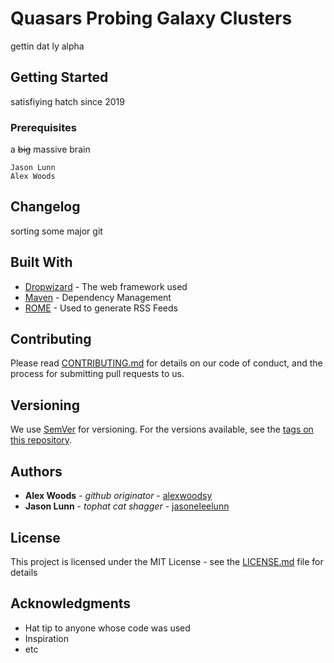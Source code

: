 # Quasars Probing Galaxy Clusters

gettin dat ly alpha

## Getting Started

satisfiying hatch since 2019

### Prerequisites

a <s>big</s> massive brain

```
Jason Lunn
Alex Woods
```

## Changelog

sorting some major git

## Built With

* [Dropwizard](http://www.dropwizard.io/1.0.2/docs/) - The web framework used
* [Maven](https://maven.apache.org/) - Dependency Management
* [ROME](https://rometools.github.io/rome/) - Used to generate RSS Feeds

## Contributing

Please read [CONTRIBUTING.md](https://gist.github.com/PurpleBooth/b24679402957c63ec426) for details on our code of conduct, and the process for submitting pull requests to us.

## Versioning

We use [SemVer](http://semver.org/) for versioning. For the versions available, see the [tags on this repository](https://github.com/your/project/tags).

## Authors

* **Alex Woods** - *github originator* - [alexwoodsy](https://github.com/alexwoodsy)
* **Jason Lunn** - *tophat cat shagger* - [jasoneleelunn](https://github.com/jasonleelunn)


## License

This project is licensed under the MIT License - see the [LICENSE.md](LICENSE.md) file for details

## Acknowledgments

* Hat tip to anyone whose code was used
* Inspiration
* etc
